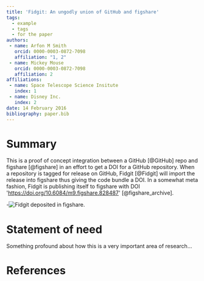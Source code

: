 ```yaml
---
title: 'Fidgit: An ungodly union of GitHub and figshare'
tags:
  - example
  - tags
  - for the paper
authors:
 - name: Arfon M Smith
   orcid: 0000-0003-0872-7098
   affiliation: "1, 2"
 - name: Mickey Mouse
   orcid: 0000-0003-0872-7098
   affiliation: 2
affiliations:
 - name: Space Telescope Science Insitute
   index: 1
 - name: Disney Inc.
   index: 2
date: 14 February 2016
bibliography: paper.bib
---
```


# Summary

This is a proof of concept integration between a GitHub [@GitHub] repo and figshare [@figshare] in an effort to get a DOI for a GitHub repository. When a repository is tagged for release on GitHub, Fidgit [@Fidgit] will import the release into figshare thus giving the code bundle a DOI. In a somewhat meta fashion, Fidgit is publishing itself to figshare with DOI 'https://doi.org/10.6084/m9.figshare.828487' [@figshare_archive].

-![Fidgit deposited in figshare.](figshare_article.png)

# Statement of need

Something profound about how this is a very important area of research...

# References
